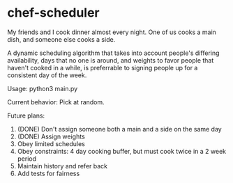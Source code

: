 # chef-scheduler

My friends and I cook dinner almost every night. One of us cooks a main dish, and someone else cooks a side. 

A dynamic scheduling algorithm that takes into account people's differing availability, days that no one is around, and weights to favor people that haven't cooked in a while, is preferrable to signing people up for a consistent day of the week.

Usage: 
python3 main.py

Current behavior:
Pick at random.

Future plans:
1. (DONE) Don't assign someone both a main and a side on the same day
2. (DONE) Assign weights 
3. Obey limited schedules
4. Obey constraints: 4 day cooking buffer, but must cook twice in a 2 week period
5. Maintain history and refer back
6. Add tests for fairness
